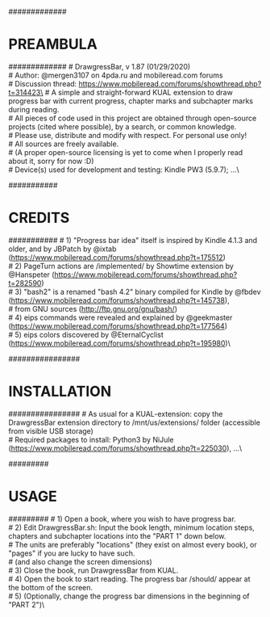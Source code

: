 

#############
# PREAMBULA #
############# 
	# DrawgressBar, v 1.87 (01/29/2020)\
	# Author: @mergen3107 on 4pda.ru and mobileread.com forums\
	# Discussion thread: https://www.mobileread.com/forums/showthread.php?t=314423\
	# A simple and straight-forward KUAL extension to draw progress bar with current progress, chapter marks and subchapter marks during reading.\
	# All pieces of code used in this project are obtained through open-source projects (cited where possible), by a search, or common knowledge.\
	# Please use, distribute and modify with respect. For personal use only!\
	# All sources are freely available.\
	# (A proper open-source licensing is yet to come when I properly read about it, sorry for now :D)\
	# Device(s) used for development and testing: Kindle PW3 (5.9.7); ...\


###########
# CREDITS #
###########
	# 1) "Progress bar idea" itself is inspired by Kindle 4.1.3 and older, and by JBPatch by @ixtab (https://www.mobileread.com/forums/showthread.php?t=175512)\
	# 2) PageTurn actions are /implemented/ by Showtime extension by @Hanspeter (https://www.mobileread.com/forums/showthread.php?t=282590)\
	# 3) "bash2" is a renamed "bash 4.2" binary compiled for Kindle by @fbdev (https://www.mobileread.com/forums/showthread.php?t=145738), \
	# from GNU sources (http://ftp.gnu.org/gnu/bash/)\
	# 4) eips commands were revealed and explained by @geekmaster (https://www.mobileread.com/forums/showthread.php?t=177564)\
	# 5) eips colors discovered by @EternalCyclist (https://www.mobileread.com/forums/showthread.php?t=195980)\


################
# INSTALLATION #
################
	# As usual for a KUAL-extension: copy the DrawgressBar extension directory to /mnt/us/extensions/ folder (accessible from visible USB storage)\
	# Required packages to install: Python3 by NiJule (https://www.mobileread.com/forums/showthread.php?t=225030), ...\


#########
# USAGE #
######### 
	# 1) Open a book, where you wish to have progress bar.\
	# 2) Edit DrawgressBar.sh: Input the book length, minimum location steps, chapters and subchapter locations into the "PART 1" down below.\
	# 	 The units are preferably "locations" (they exist on almost every book), or "pages" if you are lucky to have such.\
	#	 (and also change the screen dimensions)\
	# 3) Close the book, run DrawgressBar from KUAL.\
	# 4) Open the book to start reading. The progress bar /should/ appear at the bottom of the screen.\
	# 5) (Optionally, change the progress bar dimensions in the beginning of "PART 2")\
